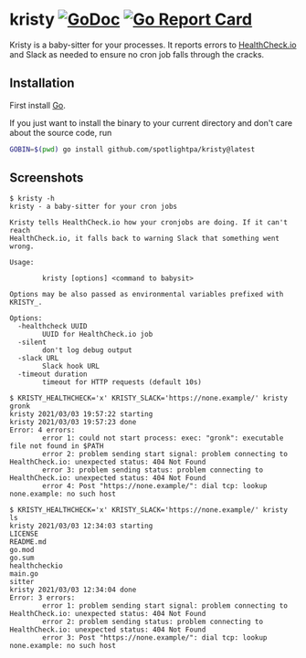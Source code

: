 # kristy [![GoDoc](https://godoc.org/github.com/spotlightpa/kristy?status.svg)](https://godoc.org/github.com/spotlightpa/kristy) [![Go Report Card](https://goreportcard.com/badge/github.com/spotlightpa/kristy)](https://goreportcard.com/report/github.com/spotlightpa/kristy)

Kristy is a baby-sitter for your processes. It reports errors to [HealthCheck.io](https://HealthCheck.io) and Slack as needed to ensure no cron job falls through the cracks.

## Installation

First install [Go](http://golang.org).

If you just want to install the binary to your current directory and don't care about the source code, run

```bash
GOBIN=$(pwd) go install github.com/spotlightpa/kristy@latest
```

## Screenshots

```
$ kristy -h
kristy - a baby-sitter for your cron jobs

Kristy tells HealthCheck.io how your cronjobs are doing. If it can't reach
HealthCheck.io, it falls back to warning Slack that something went wrong.

Usage:

        kristy [options] <command to babysit>

Options may be also passed as environmental variables prefixed with KRISTY_.

Options:
  -healthcheck UUID
        UUID for HealthCheck.io job
  -silent
        don't log debug output
  -slack URL
        Slack hook URL
  -timeout duration
        timeout for HTTP requests (default 10s)

$ KRISTY_HEALTHCHECK='x' KRISTY_SLACK='https://none.example/' kristy gronk
kristy 2021/03/03 19:57:22 starting
kristy 2021/03/03 19:57:23 done
Error: 4 errors:
        error 1: could not start process: exec: "gronk": executable file not found in $PATH
        error 2: problem sending start signal: problem connecting to HealthCheck.io: unexpected status: 404 Not Found
        error 3: problem sending status: problem connecting to HealthCheck.io: unexpected status: 404 Not Found
        error 4: Post "https://none.example/": dial tcp: lookup none.example: no such host

$ KRISTY_HEALTHCHECK='x' KRISTY_SLACK='https://none.example/' kristy ls
kristy 2021/03/03 12:34:03 starting
LICENSE
README.md
go.mod
go.sum
healthcheckio
main.go
sitter
kristy 2021/03/03 12:34:04 done
Error: 3 errors:
        error 1: problem sending start signal: problem connecting to HealthCheck.io: unexpected status: 404 Not Found
        error 2: problem sending status: problem connecting to HealthCheck.io: unexpected status: 404 Not Found
        error 3: Post "https://none.example/": dial tcp: lookup none.example: no such host
```
